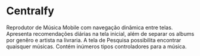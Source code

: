 # Centralfy

Reprodutor de Música Mobile com navegação dinâmica entre telas. Apresenta recomendações diárias na tela inicial, além de separar os albums por genêro e artista na livraria. A tela de Pesquisa possibilita encontrar quaisquer músicas. Contém inúmeros tipos controladores para a música.
